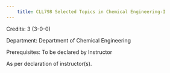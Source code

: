 ```yaml
---
    title: CLL798 Selected Topics in Chemical Engineering-I
---
```

Credits: 3 (3-0-0)

Department: Department of Chemical Engineering

Prerequisites: To be declared by Instructor

As per declaration of instructor(s).